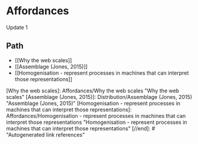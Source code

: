 # Affordances

Update 1

## Path

- [[Why the web scales]] 
- [[Assemblage (Jones, 2015)]]
- [[Homogenisation - represent processes in machines that can interpret  those representations]]

[//begin]: # "Autogenerated link references for markdown compatibility"
[Why the web scales]: Affordances/Why the web scales "Why the web scales"
[Assemblage (Jones, 2015)]: Distribution/Assemblage (Jones, 2015) "Assemblage (Jones, 2015)"
[Homogenisation - represent processes in machines that can interpret  those representations]: Affordances/Homogenisation - represent processes in machines that can interpret  those representations "Homogenisation - represent processes in machines that can interpret those representations"
[//end]: # "Autogenerated link references"